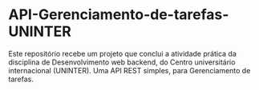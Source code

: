 # API-Gerenciamento-de-tarefas-UNINTER
Este repositório recebe um projeto que conclui a atividade prática da disciplina de Desenvolvimento web backend, do Centro universitário internacional (UNINTER). Uma API REST simples, para Gerenciamento de tarefas.
